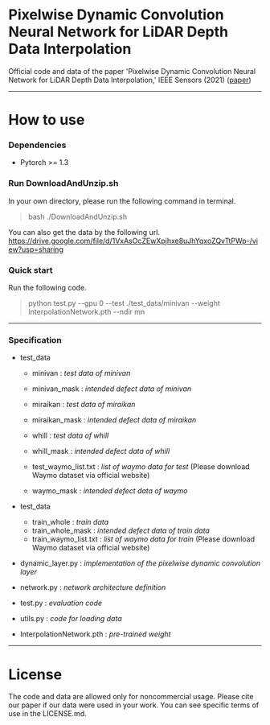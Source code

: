 # Pixelwise Dynamic Convolution Neural Network for LiDAR Depth Data Interpolation

Official code and data of the paper 'Pixelwise Dynamic Convolution Neural Network for LiDAR Depth Data Interpolation,' IEEE Sensors (2021) ([paper](https://ieeexplore.ieee.org/document/9594810))

---
# How to use
### Dependencies
* Pytorch >= 1.3

### Run DownloadAndUnzip.sh
In your own directory, please run the following command in terminal.
<br>
> bash ./DownloadAndUnzip.sh 

You can also get the data by the following url.
<br>
https://drive.google.com/file/d/1VxAsOcZEwXpjhxe8uJhYqxoZQvTtPWp-/view?usp=sharing

### Quick start
Run the following code.
<br>
> python test.py  --gpu 0 --test ./test_data/minivan --weight InterpolationNetwork.pth --ndir mn

---
### Specification

* test_data
	* minivan : *test data of minivan*
	* minivan_mask : *intended defect data of minivan*
	* miraikan : *test data of miraikan*
	* miraikan_mask : *intended defect data of miraikan*
	* whill : *test data of whill*
	* whill_mask : *intended defect data of whill*

	* test_waymo_list.txt : *list of waymo data for test* (Please download Waymo dataset via official website)
	* waymo_mask : *intended defect data of waymo*

* test_data
	* train_whole : *train data*
	* train_whole_mask : *intended defect data of train data*
	* train_waymo_list.txt :  *list of waymo data for train* (Please download Waymo dataset via official website)


* dynamic_layer.py : *implementation of the pixelwise dynamic convolution layer* 
* network.py : *network architecture definition*
* test.py : *evaluation code*
* utils.py : *code for loading data*
* InterpolationNetwork.pth : *pre-trained weight*

---
# License
The code and data are allowed only for noncommercial usage. Please cite our paper if our data were used in your work.
You can see specific terms of use in the LICENSE.md.
